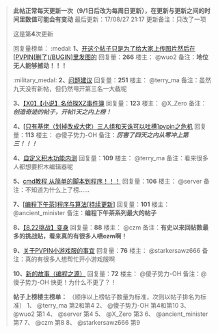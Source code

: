 > **此帖正常每天更新一次（9/1日后改为每周日更新），在更新与更新之间的时间里数值可能会有变动**
> 最后更新：17/08/27 21:17
> 更新备注：只改了一项
> 
> 这是第**4**次更新
> 
> 
> 回复量榜单：
> :medal: **1、**[开这个帖子只是为了给大家上传图片然后在[PVPIN(删了)/BUGIN]里发图的](http://bbs.pvpin.com/topic/261/%E5%BC%80%E8%BF%99%E4%B8%AA%E5%B8%96%E5%AD%90%E5%8F%AA%E6%98%AF%E4%B8%BA%E4%BA%86%E7%BB%99%E5%A4%A7%E5%AE%B6%E4%B8%8A%E4%BC%A0%E5%9B%BE%E7%89%87%E7%84%B6%E5%90%8E%E5%9C%A8-pvpin-%E5%88%A0%E4%BA%86-bugin-%E9%87%8C%E5%8F%91%E5%9B%BE%E7%9A%84)
> 回复量：**266**
> 楼主： @wuo2 
> 备注：**地位无人能够撼动！！！**
> 
> :military_medal: **2、**[问题建议](http://bbs.pvpin.com/topic/4/%E9%97%AE%E9%A2%98%E5%BB%BA%E8%AE%AE/251)
> 回复量：**251**
> 楼主： @terry_ma 
> 备注：虽然九天没有新帖，但仍然甩开第三名一大截呢
> 
> **3、**[【X0】【小说】名侦探XZ事件簿](http://bbs.pvpin.com/topic/717/x0-%E5%B0%8F%E8%AF%B4-%E5%90%8D%E4%BE%A6%E6%8E%A2xz%E4%BA%8B%E4%BB%B6%E7%B0%BF/100)
> 回复量：**123**
> 楼主： @X_Zero 
> 备注：***创造奇迹的帖子，开帖1天之内上榜！***
>
> **4、**[[只有基佬（划掉改成大佬）三人组和天诛可以吐槽]pvpin之危机](http://bbs.pvpin.com/topic/702/%E5%8F%AA%E6%9C%89%E5%9F%BA%E4%BD%AC-%E5%88%92%E6%8E%89%E6%94%B9%E6%88%90%E5%A4%A7%E4%BD%AC-%E4%B8%89%E4%BA%BA%E7%BB%84%E5%92%8C%E5%A4%A9%E8%AF%9B%E5%8F%AF%E4%BB%A5%E5%90%90%E6%A7%BD-pvpin%E4%B9%8B%E5%8D%B1%E6%9C%BA/102)
> 回复量：**113**
> 楼主： @傻子势力-OH 
> 备注：***厉害了四天之内从零冲上第三！！！***
> 
> 
> **4、**[自定义积木功能内测](http://bbs.pvpin.com/topic/58/%E8%87%AA%E5%AE%9A%E4%B9%89%E7%A7%AF%E6%9C%A8%E5%8A%9F%E8%83%BD%E5%86%85%E6%B5%8B/109) 
> 回复量：**109**
> 楼主： @terry_ma 
> 备注：看来很多人都想要积木编辑器呢
> 
> **5、**[cmd教程 从简单的脚本到程序！！！](http://bbs.pvpin.com/topic/395/cmd%E6%95%99%E7%A8%8B-%E4%BB%8E%E7%AE%80%E5%8D%95%E7%9A%84%E8%84%9A%E6%9C%AC%E5%88%B0%E7%A8%8B%E5%BA%8F/106)
> 回复量：**106**
> 楼主： @server 
>  备注：不知道为什么上了榜……
> 
> 
> **7、**[[编程下午茶]程序与算法[持续更新]](http://bbs.pvpin.com/topic/424/%E7%BC%96%E7%A8%8B%E4%B8%8B%E5%8D%88%E8%8C%B6-%E7%A8%8B%E5%BA%8F%E4%B8%8E%E7%AE%97%E6%B3%95-%E6%8C%81%E7%BB%AD%E6%9B%B4%E6%96%B0/100)
> 回复量：**101**
> 楼主： @ancient_minister 
> 备注：**编程下午茶系列最大的帖子**
> 
> **8、**[【8.22挑战】变身](http://bbs.pvpin.com/topic/696/8-22%E6%8C%91%E6%88%98-%E5%8F%98%E8%BA%AB/73)
> 回复量：**88**
> 楼主： @czm 
> 备注：**有史以来回帖数最多的挑战贴，看来真的有很多人~~喷czm~~啊！**
> 
> **9、**[关于PVPIN小游戏服的事宜](http://bbs.pvpin.com/topic/695/%E5%85%B3%E4%BA%8Epvpin%E5%B0%8F%E6%B8%B8%E6%88%8F%E6%9C%8D%E7%9A%84%E4%BA%8B%E5%AE%9C/76)
> 回复量：**76**
> 楼主： @starkersawz666 
> 备注：真的有很多人想帮忙开小游戏服啊
> 
> **10、**[新的故事（编程之源）](http://bbs.pvpin.com/topic/715/%E6%96%B0%E7%9A%84%E6%95%85%E4%BA%8B-%E7%BC%96%E7%A8%8B%E4%B9%8B%E6%BA%90/72)
> 回复量：**72**
> 楼主： @傻子势力-OH 
> 备注：@傻子势力-OH 快更！为什么不更了？！
> 
> **帖子上榜楼主榜单：**
> （顺序以上榜帖子数量为标准，次则以帖子排名为标准）
> 1、 @terry_ma  第2和第4
> 2、 @傻子势力-OH  第4和第10
> 3、 @wuo2 第1
> 4、 @server 第4
> 5、 @X_Zero 第3
> 6、 @ancient_minister  第7
> 7、 @czm 第8
> 8、 @starkersawz666 第9
